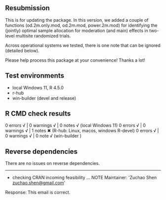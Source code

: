 ## Resubmission

This is for updating the package. In this version, we added a couple of functions
(od.2m.only.mod, od.2m.mod, power.2m.mod) for identifying the (jointly) optimal
sample allocation for moderation (and main) effects in two-level multisite
randomized trials.

Across operational systems we tested, there is one note that 
can be ignored (detailed below).

Please help process this package at your convenience! Thanks a lot! 

## Test environments
* local Windows 11, R 4.5.0
* r-hub
* win-builder (devel and release)

## R CMD check results
0 errors √ | 0 warnings √ | 0 notes √ (local Windows 11)
0 errors √ | 0 warnings √ | 1 notes ✖  (R-hub: Linux, macos, windows R-devel)
0 errors √ | 0 warnings √ | 0 note √ (win-builder )

## Reverse dependencies

There are no issues on reverse dependencies.

---
*  checking CRAN incoming feasibility ... NOTE
Maintainer: 'Zuchao Shen <zuchao.shen@gmail.com>'

Response: This email is correct.
